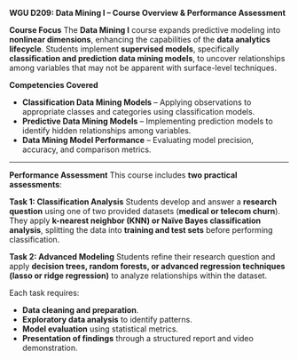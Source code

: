 **WGU D209: Data Mining I – Course Overview & Performance Assessment**

**Course Focus**
The **Data Mining I** course expands predictive modeling into **nonlinear dimensions**, enhancing the capabilities of the **data analytics lifecycle**. Students implement **supervised models**, specifically **classification and prediction data mining models**, to uncover relationships among variables that may not be apparent with surface-level techniques.

**Competencies Covered**
- **Classification Data Mining Models** – Applying observations to appropriate classes and categories using classification models.
- **Predictive Data Mining Models** – Implementing prediction models to identify hidden relationships among variables.
- **Data Mining Model Performance** – Evaluating model precision, accuracy, and comparison metrics.

---

**Performance Assessment**
This course includes **two practical assessments**:

**Task 1: Classification Analysis**
Students develop and answer a **research question** using one of two provided datasets (**medical or telecom churn**). They apply **k-nearest neighbor (KNN) or Naïve Bayes classification analysis**, splitting the data into **training and test sets** before performing classification.

**Task 2: Advanced Modeling**
Students refine their research question and apply **decision trees, random forests, or advanced regression techniques (lasso or ridge regression)** to analyze relationships within the dataset.

Each task requires:
- **Data cleaning and preparation**.
- **Exploratory data analysis** to identify patterns.
- **Model evaluation** using statistical metrics.
- **Presentation of findings** through a structured report and video demonstration.


